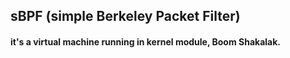 ## sBPF (simple Berkeley Packet Filter)

#### it's a virtual machine running in kernel module, Boom Shakalak.